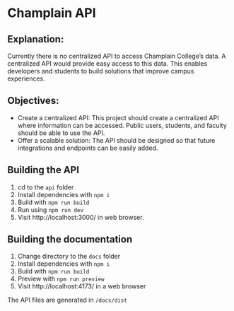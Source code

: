 # Champlain API

## Explanation:
Currently there is no centralized API to access Champlain College’s data. A centralized API would provide easy access to this data. This enables developers and students to build solutions that improve campus experiences.


## Objectives: 
- Create a centralized API: This project should create a centralized API where information can be accessed. Public users, students, and faculty should be able to use the API.
- Offer a scalable solution: The API should be designed so that future integrations and endpoints can be easily added.

## Building the API
1. cd to the `api` folder
1. Install dependencies with `npm i`
2. Build with `npm run build`
3. Run using `npm run dev`
4. Visit http://localhost:3000/ in web browser.

## Building the documentation
1. Change directory to the `docs` folder
1. Install dependencies with `npm i`
1. Build with `npm run build`
1. Preview with `npm run preview`
1. Visit http://localhost:4173/ in a web browser

The API files are generated in `/docs/dist`